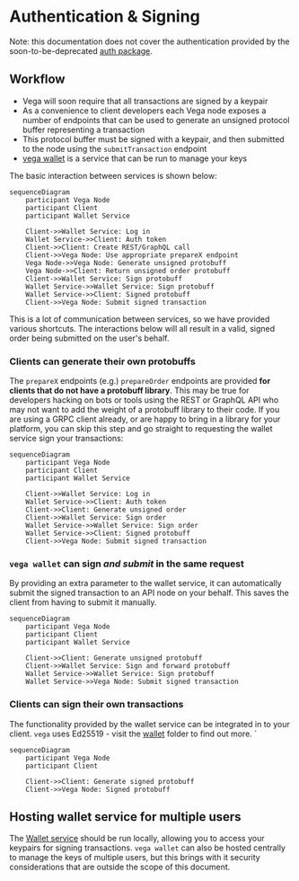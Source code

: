 Authentication & Signing
========================

Note: this documentation does not cover the authentication provided by the soon-to-be-deprecated [auth package](../auth/). 

## Workflow
- Vega will soon require that all transactions are signed by a keypair
- As a convenience to client developers each Vega node exposes a number of endpoints that can be used to generate an unsigned protocol buffer representing a transaction
- This protocol buffer must be signed with a keypair, and then submitted to the node using the `submitTransaction` endpoint
- [vega wallet](../wallet/README.md) is a service that can be run to manage your keys

The basic interaction between services is shown below:

```mermaid
sequenceDiagram
    participant Vega Node
    participant Client
    participant Wallet Service

	Client->>Wallet Service: Log in
	Wallet Service->>Client: Auth token 
	Client->>Client: Create REST/GraphQL call 
	Client->>Vega Node: Use appropriate prepareX endpoint
	Vega Node->>Vega Node: Generate unsigned protobuff 
	Vega Node->>Client: Return unsigned order protobuff 
	Client->>Wallet Service: Sign protobuff
	Wallet Service->>Wallet Service: Sign protobuff 
	Wallet Service->>Client: Signed protobuff 
	Client->>Vega Node: Submit signed transaction 
```					

This is a lot of communication between services, so we have provided various shortcuts. The interactions below will all result in a valid, signed order being submitted on the user's behalf.

### Clients can generate their own protobuffs
The `prepareX` endpoints (e.g.) `prepareOrder` endpoints are provided **for clients that do not have a protobuff library**. This may be true for developers hacking on bots or tools using the REST or GraphQL API who may not want to add the weight of a protobuff library to their code. If you are using a GRPC client already, or are happy to bring in a library for your platform, you can skip this step and go straight to requesting the wallet service sign your transactions:

```mermaid
sequenceDiagram
    participant Vega Node
    participant Client
    participant Wallet Service

	Client->>Wallet Service: Log in
	Wallet Service->>Client: Auth token 
	Client->>Client: Generate unsigned order
	Client->>Wallet Service: Sign order
	Wallet Service->>Wallet Service: Sign order 
	Wallet Service->>Client: Signed protobuff 
	Client->>Vega Node: Submit signed transaction 
```					

### `vega wallet` can sign *and submit* in the same request
By providing an extra parameter to the wallet service, it can automatically submit the signed transaction to an API node on your behalf. This saves the client from having to submit it manually.

```mermaid
sequenceDiagram
    participant Vega Node
    participant Client
    participant Wallet Service

	Client->>Client: Generate unsigned protobuff
	Client->>Wallet Service: Sign and forward protobuff
	Wallet Service->>Wallet Service: Sign protobuff 
	Wallet Service->>Vega Node: Submit signed transaction
```					

### Clients can sign their own transactions
The functionality provided by the wallet service can be integrated in to your client. `vega` uses Ed25519 - visit the [wallet](../wallet/README.md) folder to find out more.
`

```mermaid
sequenceDiagram
    participant Vega Node
    participant Client

	Client->>Client: Generate signed protobuff
	Client->>Vega Node: Signed protobuff 
```					

## Hosting wallet service for multiple users
The [Wallet service](../wallet/README.md) should be run locally, allowing you to access your keypairs for signing transactions. `vega wallet` can also be hosted centrally to manage the keys of multiple users, but this brings with it security considerations that are outside the scope of this document.

